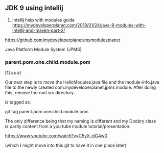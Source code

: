 ## JDK 9 using intellij


1. intellij help with modules guide
https://mydeveloperplanet.com/2018/01/24/java-9-modules-with-intellij-and-maven-part-2/

https://github.com/mydeveloperplanet/mymodulesplanet

Java Platform Module System (JPMS)


### parent.pom.one.child.module.pom

[1] as at 

Our next step is to move the HelloModules.java file and the module-info.java file to the newly created com.mydeveloperplanet.jpms module. After doing this, remove the root src directory.

is tagged as:

git tag parent.pom.one.child.module.pom

The only difference being that my naming is different and my Doobry class is partly 
content from a you tube module tutorial/presentation:

https://www.youtube.com/watch?v=C5yX-elG4w0

(which I might move into this git to have it in one place later)

